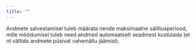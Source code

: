 ```yaml
---
title: ""
---
```

Andmete salvestamisel tuleb määrata nende maksimaalne säilitusperiood, mille
möödumisel  tuleb need andmed automaatselt seadmest kustutada (et nt vältida
andmete püsivat vahemällu jäämist).
